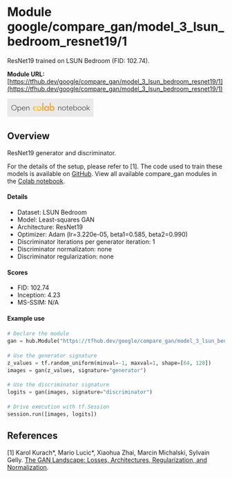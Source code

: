 # Module google/compare_gan/model_3_lsun_bedroom_resnet19/1
ResNet19 trained on LSUN Bedroom (FID: 102.74).

<!-- module-type: image-generator -->
<!-- network-architecture: ResNet19 -->
<!-- dataset: LSUN Bedroom -->

**Module URL:** [https://tfhub.dev/google/compare_gan/model_3_lsun_bedroom_resnet19/1](https://tfhub.dev/google/compare_gan/model_3_lsun_bedroom_resnet19/1)

[![Open Colab notebok](../../../../images/open_in_colab.png)](https://colab.research.google.com/github/google/compare_gan/blob/master/compare_gan/src/tfhub_models.ipynb)

## Overview

ResNet19 generator and discriminator.

For the details of the setup, please refer to [1].
The code used to train these models is available on
[GitHub](https://github.com/google/compare_gan).
View all available compare_gan modules in the [Colab notebook](https://colab.research.google.com/github/google/compare_gan/blob/master/compare_gan/src/tfhub_models.ipynb).

#### Details

* Dataset: LSUN Bedroom
* Model: Least-squares GAN
* Architecture: ResNet19
* Optimizer: Adam (lr=3.220e-05, beta1=0.585, beta2=0.990)
* Discriminator iterations per generator iteration: 1
* Discriminator normalizaton: none
* Discriminator regularization: none

#### Scores

* FID: 102.74
* Inception: 4.23
* MS-SSIM: N/A

#### Example use
```python
# Declare the module
gan = hub.Module("https://tfhub.dev/google/compare_gan/model_3_lsun_bedroom_resnet19/1")

# Use the generator signature
z_values = tf.random_uniform(minval=-1, maxval=1, shape=[64, 128])
images = gan(z_values, signature="generator")

# Use the discriminator signature
logits = gan(images, signature="discriminator")

# Drive execution with tf.Session
session.run([images, logits])
```

## References

[1] Karol Kurach*, Mario Lucic*, Xiaohua Zhai, Marcin Michalski, Sylvain Gelly.
[The GAN Landscape: Losses, Architectures, Regularization, and Normalization](https://arxiv.org/abs/1807.04720).
